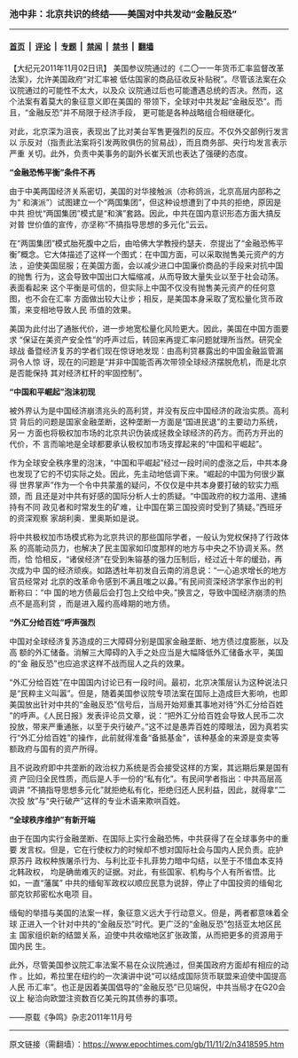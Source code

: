 ### 池中非：北京共识的终结——美国对中共发动“金融反恐”

---

#### [首页](../../../..?n3418595) &nbsp;|&nbsp; [评论](../../../../../epoch-comment?n3418595) &nbsp;|&nbsp; [专题](../../../../../epoch-special?n3418595) &nbsp;|&nbsp; [禁闻](../../../../../epoch-news?n3418595) &nbsp;|&nbsp; [禁书](../../../../../books?n3418595) &nbsp;|&nbsp; [翻墙](https://github.com/gfw-breaker/nogfw/blob/master/README.md?n3418595)


<div class="post_content" id="artbody" itemprop="articleBody">
 <!-- article content begin -->
 <p>
  【大纪元2011年11月02日讯】 美国参议院通过的《二〇一一年货币汇率监督改革法案》，允许美国政府“对汇率被 低估国家的商品征收反补贴税”。尽管该法案在众议院通过的可能性不太大，以及众 议院通过后也可能遭遇总统的否决。然而，这个法案有着莫大的象征意义即在美国的 带领下，全球对中共发起“金融反恐”。而且，“金融反恐”并不局限于经济手段， 更可能是各种战略组合相继硬化。
 </p>
 <p>
  对此，北京深为沮丧，表现出了比对美台军售更强烈的反应。不仅外交部例行发言以 示反对（指责此法案将引发两败俱伤的贸易战），而且商务部、央行均发言表示严重 关切。此外，负责中美事务的副外长崔天凯也表达了强硬的态度。
 </p>
 <p>
  <b>
   “金融恐怖平衡”条件不再
  </b>
 </p>
 <p>
  由于中美两国经济关系密切，美国的对华接触派（亦称鸽派，北京高层内部称之为“ 和演派”）试图建立一个“两国集团”，但这种设想遭到了中共的拒绝，原因是中共 担忧“两国集团”模式是“和演”套路。因此，中共在国内意识形态方面大搞反对普 世价值的宣传，亦坚称“不搞指导思想的多元化”云云。
 </p>
 <p>
  在“两国集团”模式胎死腹中之后，由哈佛大学教授约瑟夫．奈提出了“金融恐怖平 衡”概念。它大体描述了这样一个图式：在中国方面，可以采取抛售美元资产的方法 ，迫使美国屈服；在美国方面，会以减少进口中国廉价商品的手段来对抗中国的抛售 行为，这会导致中国出口大幅缩减，从而导致大量失业以至于社会动荡。表面看起来 这个平衡是可信的，但实际上中国不仅没有抛售美元资产的任何意图，也不会在汇率 方面做出较大让步；相反，是美国本身采取了宽松量化货币政策，来变相地导致人民 币值的效果。
 </p>
 <p>
  美国为此付出了通胀代价，进一步地宽松量化风险更大。因此，美国在中国方面要求 “保证在美资产安全性”的呼声过后，转回来再提汇率问题就理所当然。研究全球战 备暨经济复苏的学者们现在惊讶地发现：由高利贷暴露出的中国金融监管漏洞令人惊 讶，现在的问题是“并非中国能否再次带领全球经济摆脱危机，而是北京是否能保持 其对经济杠杆的牢固控制”。
 </p>
 <p>
  <b>
   “中国和平崛起”泡沫初现
  </b>
 </p>
 <p>
  被外界认为是中国经济崩溃兆头的高利贷，并没有反应中国经济的政治实质。高利贷 背后的问题是国家金融垄断，这种垄断一方面是“国进民退”的主要动力系统，另一 方面也将极权加市场的北京共识伪装成拯救全球经济的药方。而药方开出的代价，不 言而喻地是全球都要承认极权加市场支撑起来的“中国和平崛起”。
 </p>
 <p>
  作为全球安全秩序里的泡沫，“中国和平崛起”经过一段时间的虚涨之后，中共本身 也发现了它的不切实际之处。因此，先主动地低调下来。“崛起的中国为何很少赢得 世界掌声”作为一个令中共蒙羞的疑问，不仅仅是中共本身要打破的软实力瓶颈，而 且还是对中共有好感的国际分析人士的质疑。“中国政府的权力滥用、逮捕持有不同 政见者和时常发生的矿难，让中国在第三国投资时受到了猜疑。”西班牙的资深观察 家胡利奥．里奥斯如是说。
 </p>
 <p>
  将中共极权加市场模式称为北京共识的那些国际学者，一般认为党权保持了行政体系 的高能动员力，也解决了民主国家如印度那样的地方与中央之不协调关系。然而，恰 恰相反，“诸侯经济”在受到朱镕基的强力压制后，经过近十年的缓劲，再次成为中 国的经济顽疾。如路透社年初发自云南的消息说：“一心追求增长的地方官员经常对 北京的改革命令感到不满且嗤之以鼻。”有民间资深经济学家作出的判断称曰：“中 国的地方债最后会打包上交给中央。”换言之，导致中国经济崩溃的热点不是高利贷 ，而是进入履约高峰期的地方债。
 </p>
 <p>
  <b>
   “外汇分给百姓”呼声强烈
  </b>
 </p>
 <p>
  中国对全球经济复苏造成的三大障碍分别是国家金融垄断、地方债过度膨胀，以及高 额的外汇储备。消解三大障碍的入手之处应当是大幅降低外汇储备水平，美国的“金 融反恐”也应追求这样不战而屈人之兵的效果。
 </p>
 <p>
  “外汇分给百姓”在中国国内讨论已有一段时间。最初，北京决策层认为这种说法只 是“民粹主义叫嚣”。但是，随着美国参议院专项法案在国际上造成巨大影响，也即 美国放出针对中共的“金融反恐”信号后，当局开始郑重其事地对待“外汇分给百姓 ”的呼声。《人民日报》发表评论员文章，说：“把外汇分给百姓会导致人民币二次 投放，带来严重通胀，以至于央行破产。”这不过是愚弄百姓的障眼法，因为真若实 行“外汇分给百姓”的操作，此前就得准备“备抵基金”，该种基金的来源是变卖等 额政府与国有的资产所得。
 </p>
 <p>
  且不说政府即中共垄断的政治权力系统是否会接受这样的方案，其远期后果是国有资 产回归全民性质，而后是人手一份的“私有化”。有民间学者指出：中共高层高调讲 “不搞指导思想多元化”就拒绝私有化，拒绝归还人民利益，因此，就得拿“二次投 放”与“央行破产”这样的专业术语来欺哄百姓。
 </p>
 <p>
  <b>
   “全球秩序维护”有新开端
  </b>
 </p>
 <p>
  由于在国内实行金融垄断、在国际上实行金融恐怖，中共获得了在全球事务中的重要 发言权。但是，它在行使权力的时候却不想对国际社会与国内人民负责。庇护原苏丹 政权种族屠杀行为、与利比亚卡扎菲势力暗中勾结，以至于不惜血本支持北韩政权， 均是确凿难灭的证据。对此，有些国家、机构与个人有所省悟。比如，一直“藩属” 中共的缅甸军政权以顺应民意为说辞，停止了中国投资的缅甸北部克钦邦密松水电项 目。
 </p>
 <p>
  缅甸的举措与美国的法案一样，象征意义远大于行动意义。但是，两者都意味着全球 正进入一个针对中共的“金融反恐”时代。更广泛的“金融反恐”包括亚太地区民主 国家组织新的结盟关系，迫使中共收缩地区扩张政策，从而把更多的资源用于国内民 生。
 </p>
 <p>
  此外，尽管美国参议院汇率法案不易在众议院通过，但美国政府方面却有相应的动作 。比如，希拉里在纽约的一次演讲中说“可以结成国际货币联盟来迫使中国提高人民 币汇率”。也正是因着美国倡导的“金融反恐”已见端倪，中共当局才在G20会议上 秘洽向欧盟注资数百亿美元购其债券的事项。
 </p>
 <p>
  ——原载《争鸣》杂志2011年11月号
 </p>
 <!-- article content end -->
 <div id="below_article_ad">
 </div>
</div>


---

原文链接（需翻墙）：https://www.epochtimes.com/gb/11/11/2/n3418595.htm